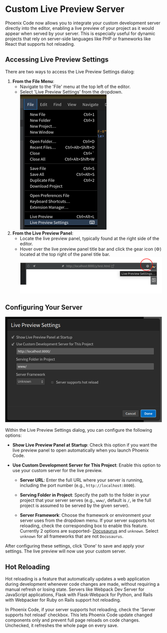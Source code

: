 # Custom Live Preview Server

Phoenix Code now allows you to integrate your custom development server directly into the editor, enabling a live preview of your project as it would appear when served by your server. This is especially useful for dynamic projects that rely on server-side languages like PHP or frameworks like React that supports hot reloading.

## Accessing Live Preview Settings

There are two ways to access the Live Preview Settings dialog:

1. **From the File Menu**:
    - Navigate to the 'File' menu at the top left of the editor.
    - Select 'Live Preview Settings' from the dropdown.
![live-preview-settings](images/livePreview/settings-menu.png)
1. **From the Live Preview Panel**:
    - Locate the live preview panel, typically found at the right side of the editor.
    - Hover over the live preview panel title bar and click the gear icon (⚙️) located at the top right of the panel title bar.
![live-preview-settings](images/livePreview/settings-gear.png)
## Configuring Your Server

![settings-dialog](images/livePreview/settings-dialog.png)

Within the Live Preview Settings dialog, you can configure the following options:

- **Show Live Preview Panel at Startup**: Check this option if you want the live preview panel to open automatically when you launch Phoenix Code.

- **Use Custom Development Server for This Project**: Enable this option to use your custom server for the live preview.

    - **Server URL**: Enter the full URL where your server is running, including the port number (e.g., `http://localhost:8000`).

    - **Serving Folder in Project**: Specify the path to the folder in your project that your server serves (e.g., `www/`, default is `/`, ie the full project is assumed to be served by the given server).

    - **Server Framework**: Choose the framework or environment your server uses from the dropdown menu. If your server supports hot reloading, check the corresponding box to enable this feature. Currently 2 options are supported- [Docusaurus](https://docusaurus.io/) and `unknown`. Select `unknown` for all frameworks that are not `Docusaurus`.

After configuring these settings, click 'Done' to save and apply your settings. The live preview will now use your custom server.

## Hot Reloading

Hot reloading is a feature that automatically updates a web application during development whenever code changes are made, without requiring a manual refresh or losing state. Servers like Webpack Dev Server for JavaScript applications, Flask with Flask-Webpack for Python, and Rails with Webpacker for Ruby on Rails support hot reloading.

In Phoenix Code, if your server supports hot reloading, check the 'Server supports hot reload' checkbox. This lets Phoenix Code update changed components only and prevent full page reloads on code changes. Unchecked, it refreshes the whole page on every save.
